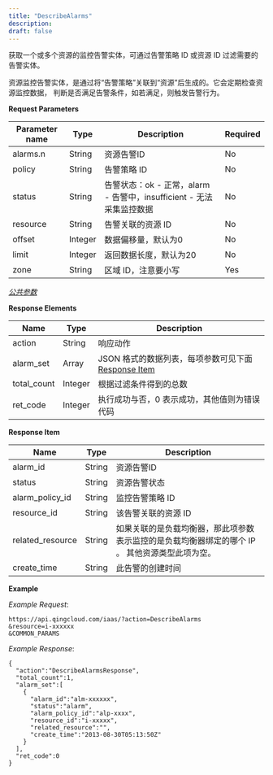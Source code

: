 ```yaml
---
title: "DescribeAlarms"
description: 
draft: false
---
```


获取一个或多个资源的监控告警实体，可通过告警策略 ID 或资源 ID 过滤需要的告警实体。

资源监控告警实体，是通过将“告警策略”关联到“资源”后生成的。它会定期检查资源监控数据， 判断是否满足告警条件，如若满足，则触发告警行为。

**Request Parameters**

| Parameter name | Type | Description | Required |
| --- | --- | --- | --- |
| alarms.n | String | 资源告警ID | No |
| policy | String | 告警策略 ID | No |
| status | String | 告警状态：ok - 正常，alarm - 告警中，insufficient - 无法采集监控数据 | No |
| resource | String | 告警关联的资源 ID | No |
| offset | Integer | 数据偏移量，默认为0 | No |
| limit | Integer | 返回数据长度，默认为20 | No |
| zone | String | 区域 ID，注意要小写 | Yes |

[_公共参数_](../../../parameters)

**Response Elements**

| Name | Type | Description |
| --- | --- | --- |
| action | String | 响应动作 |
| alarm_set | Array | JSON 格式的数据列表，每项参数可见下面 [Response Item](#response-item) |
| total_count | Integer | 根据过滤条件得到的总数 |
| ret_code | Integer | 执行成功与否，0 表示成功，其他值则为错误代码 |

**Response Item**

| Name | Type | Description |
| --- | --- | --- |
| alarm_id | String | 资源告警ID |
| status | String | 资源告警状态 |
| alarm_policy_id | String | 监控告警策略 ID |
| resource_id | String | 该告警关联的资源 ID |
| related_resource | String | 如果关联的是负载均衡器，那此项参数表示监控的是负载均衡器绑定的哪个 IP 。 其他资源类型此项为空。 |
| create_time | String | 此告警的创建时间 |

**Example**

_Example Request_:

```
https://api.qingcloud.com/iaas/?action=DescribeAlarms
&resource=i-xxxxxx
&COMMON_PARAMS
```

_Example Response_:

```
{
  "action":"DescribeAlarmsResponse",
  "total_count":1,
  "alarm_set":[
    {
      "alarm_id":"alm-xxxxxx",
      "status":"alarm",
      "alarm_policy_id":"alp-xxxx",
      "resource_id":"i-xxxxx",
      "related_resource":"",
      "create_time":"2013-08-30T05:13:50Z"
    }
  ],
  "ret_code":0
}
```
